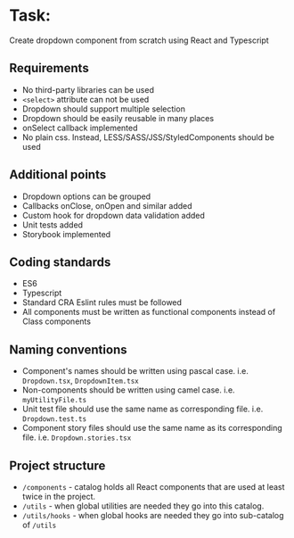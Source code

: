 # Task:

Create dropdown component from scratch using React and Typescript

## Requirements
- No third-party libraries can be used
- `<select>` attribute can not be used
- Dropdown should support multiple selection
- Dropdown should be easily reusable in many places
- onSelect callback implemented
- No plain css. Instead, LESS/SASS/JSS/StyledComponents should be used

## Additional points
- Dropdown options can be grouped
- Callbacks onClose, onOpen and similar added
- Custom hook for dropdown data validation added
- Unit tests added
- Storybook implemented

## Coding standards
- ES6
- Typescript
- Standard CRA Eslint rules must be followed
- All components must be written as functional components instead of Class components

## Naming conventions
- Component's names should be written using pascal case. i.e. `Dropdown.tsx`, `DropdownItem.tsx`
- Non-components should be written using camel case. i.e. `myUtilityFile.ts`
- Unit test file should use the same name as corresponding file. i.e. `Dropdown.test.ts`
- Component story files should use the same name as its corresponding file. i.e. `Dropdown.stories.tsx`

## Project structure
- `/components` - catalog holds all React components that are used at least twice in the project.
- `/utils` - when global utilities are needed they go into this catalog.
- `/utils/hooks` - when global hooks are needed they go into sub-catalog of `/utils`